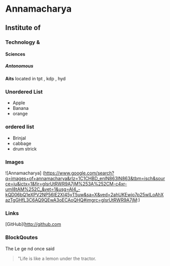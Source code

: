# Annamacharya
## Institute of
### Technology &
#### Sciences
##### Antonomous

**Aits** located in tpt , kdp , hyd
### Unordered List
* Apple
* Banana
* orange
### ordered list
 * Brinjal
 * cabbage
 * drum strick
 
### Images
![Annamacharya]
(https://www.google.com/search?q=images+of+annamacharya&rlz=1C1CHBD_enIN863IN863&tbm=isch&source=iu&ictx=1&fir=glsrUtRWR9A7jM%253A%252CM-c4xr-umI8tAM%252C_&vet=1&usg=AI4_-kQD06bQ1eXPV2NP56IE2XI45yT5uw&sa=X&ved=2ahUKEwjo7p25wILoAhXazTgGHfL3C6AQ9QEwA3oECAoQHQ#imgrc=glsrUtRWR9A7jM:)

### Links
[GitHub](http://github.com

### BlockQoutes
The  Le ge nd once said
> "Life is like a lemon under the tractor.
